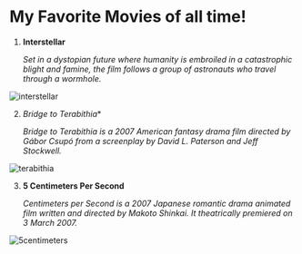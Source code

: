 # My Favorite Movies of all time!

1. **Interstellar**

   
   *Set in a dystopian future where humanity is embroiled in a catastrophic blight and famine, the film follows a group of astronauts who travel through a wormhole.*




![interstellar](https://github.com/surinku/app-dev/assets/152752128/5976fc16-eac5-4549-aead-829f0d2c0102)





2. *Bridge to Terabithia**


   *Bridge to Terabithia is a 2007 American fantasy drama film directed by Gábor Csupó from a screenplay by David L. Paterson and Jeff Stockwell.*




![terabithia](https://github.com/surinku/app-dev/assets/152752128/730d8ef6-5a77-4a0a-ac7b-298da4016620)






3. **5 Centimeters Per Second**


   *Centimeters per Second is a 2007 Japanese romantic drama animated film written and directed by Makoto Shinkai. It theatrically premiered on 3 March 2007.*




![5centimeters](https://github.com/surinku/app-dev/assets/152752128/f027773e-4be9-4624-b98b-37ef247ccb8e)
